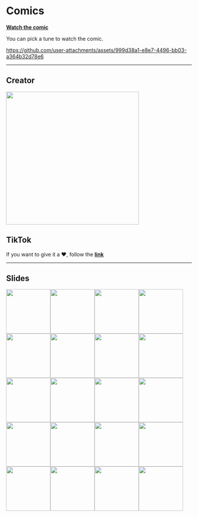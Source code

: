 # Comics

[**Watch the comic**](https://garevna.github.io/comics)

You can pick a tune to watch the comic.

https://github.com/user-attachments/assets/999d38a1-e8e7-4496-bb03-a364b32d78e6

____________________________________

## Creator
<img src="https://garevna.github.io/comics/images/helen.png" width="360" />

## TikTok

If you want to give it a ♥, follow the [**link**](https://www.tiktok.com/@whisperr_of_solitude/photo/7365279245402115346)

__________________________________

## Slides

<img src="https://garevna.github.io/comics/slides/01.jpg" width="120" /><img src="https://garevna.github.io/comics/slides/02.jpg" width="120" /><img src="https://garevna.github.io/comics/slides/03.jpg" width="120" /><img src="https://garevna.github.io/comics/slides/04.jpg" width="120" /><img src="https://garevna.github.io/comics/slides/05.jpg" width="120" /><img src="https://garevna.github.io/comics/slides/06.jpg" width="120" /><img src="https://garevna.github.io/comics/slides/07.jpg" width="120" /><img src="https://garevna.github.io/comics/slides/08.jpg" width="120" /><img src="https://garevna.github.io/comics/slides/09.jpg" width="120" /><img src="https://garevna.github.io/comics/slides/10.jpg" width="120" /><img src="https://garevna.github.io/comics/slides/11.jpg" width="120" /><img src="https://garevna.github.io/comics/slides/12.jpg" width="120" /><img src="https://garevna.github.io/comics/slides/13.jpg" width="120" /><img src="https://garevna.github.io/comics/slides/14.jpg" width="120" /><img src="https://garevna.github.io/comics/slides/15.jpg" width="120" /><img src="https://garevna.github.io/comics/slides/16.jpg" width="120" /><img src="https://garevna.github.io/comics/slides/17.jpg" width="120" /><img src="https://garevna.github.io/comics/slides/18.jpg" width="120" /><img src="https://garevna.github.io/comics/slides/19.jpg" width="120" /><img src="https://garevna.github.io/comics/slides/20.jpg" width="120" />
